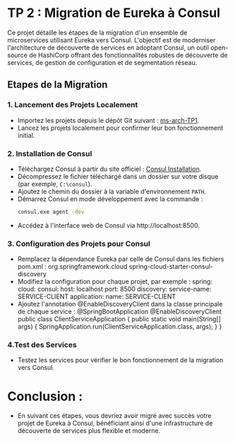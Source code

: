 # TP 2 : Migration de Eureka à Consul

Ce projet détaille les étapes de la migration d'un ensemble de microservices utilisant Eureka vers Consul. L'objectif est de moderniser l'architecture de découverte de services en adoptant Consul, un outil open-source de HashiCorp offrant des fonctionnalités robustes de découverte de services, de gestion de configuration et de segmentation réseau.

## Etapes de la Migration

### 1. Lancement des Projets Localement
- Importez les projets depuis le dépôt Git suivant : [ms-arch-TP1](https://github.com/yabouqora/ms-arch-TP1.git).
- Lancez les projets localement pour confirmer leur bon fonctionnement initial.

### 2. Installation de Consul
- Téléchargez Consul à partir du site officiel : [Consul Installation](https://developer.hashicorp.com/consul/install).
- Décompressez le fichier téléchargé dans un dossier sur votre disque (par exemple, `C:\consul`).
- Ajoutez le chemin du dossier à la variable d'environnement `PATH`.
- Démarrez Consul en mode développement avec la commande :
  ```bash
  consul.exe agent -dev

 - Accédez à l'interface web de Consul via http://localhost:8500.
### 3. Configuration des Projets pour Consul
 - Remplacez la dépendance Eureka par celle de Consul dans les fichiers pom.xml :
   <dependency>
  <groupId>org.springframework.cloud</groupId>
  <artifactId>spring-cloud-starter-consul-discovery</artifactId>
    </dependency>
 - Modifiez la configuration pour chaque projet, par exemple :
  spring:
  cloud:
    consul:
      host: localhost
      port: 8500
      discovery:
        service-name: SERVICE-CLIENT
  application:
    name: SERVICE-CLIENT
- Ajoutez l'annotation @EnableDiscoveryClient dans la classe principale de chaque service :
   @SpringBootApplication
@EnableDiscoveryClient
public class ClientServiceApplication {
    public static void main(String[] args) {
        SpringApplication.run(ClientServiceApplication.class, args);
    }
}
### 4.Test des Services
- Testez les services pour vérifier le bon fonctionnement de la migration vers Consul.
# Conclusion :
- En suivant ces étapes, vous devriez avoir migré avec succès votre projet de Eureka à Consul, bénéficiant ainsi d'une infrastructure de découverte de services plus flexible et moderne.
